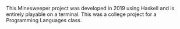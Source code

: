 This Minesweeper project was developed in 2019 using Haskell and is entirely playable on a terminal. This was a college project for a Programming Languages class.
